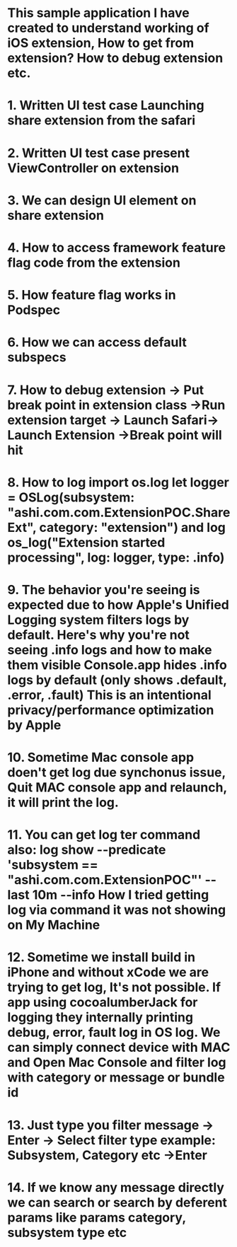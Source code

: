 # This sample application I have created to understand working of iOS extension, How to get from extension? How to debug extension etc.

# 1. Written UI test case Launching share extension from the  safari 
# 2. Written UI test case present ViewController on extension
# 3. We can design UI element on share extension
# 4. How to access framework feature flag code from the extension
# 5. How feature flag works in Podspec
# 6. How we can access default subspecs
# 7. How to debug extension -> Put break point in extension class ->Run extension target -> Launch Safari-> Launch Extension ->Break point will hit 
# 8. How to log import os.log    let logger = OSLog(subsystem: "ashi.com.com.ExtensionPOC.ShareExt", category: "extension") and log     os_log("Extension started processing", log: logger, type: .info)
# 9. The behavior you're seeing is expected due to how Apple's Unified Logging system filters logs by default. Here's why you're not seeing .info logs and how to make them visible     Console.app hides .info logs by default (only shows .default, .error, .fault) This is an intentional privacy/performance optimization by Apple
# 10. Sometime Mac console app doen't get log due synchonus issue, Quit MAC console app and relaunch, it will print the log.
# 11. You can get log ter command also:  log show --predicate 'subsystem == "ashi.com.com.ExtensionPOC"' --last 10m --info    How I tried getting log via command it was not showing on My Machine
# 12. Sometime we install build in iPhone and without xCode we are trying to get log, It's not possible. If app using cocoalumberJack for logging they internally printing debug, error, fault log in OS log. We can simply connect device with MAC and Open Mac Console and filter log with category or message or bundle id 
# 13. Just type you filter message -> Enter -> Select filter type example: Subsystem, Category etc ->Enter 
# 14. If we know any message directly we can search or search by deferent params like params category, subsystem type etc
